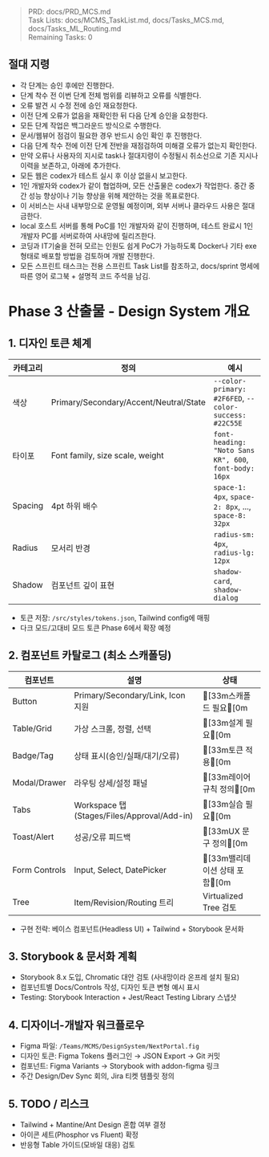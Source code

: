 > PRD: docs/PRD_MCS.md  
> Task Lists: docs/MCMS_TaskList.md, docs/Tasks_MCS.md, docs/Tasks_ML_Routing.md  
> Remaining Tasks: 0

## 절대 지령
- 각 단계는 승인 후에만 진행한다.
- 단계 착수 전 이번 단계 전체 범위를 리뷰하고 오류를 식별한다.
- 오류 발견 시 수정 전에 승인 재요청한다.
- 이전 단계 오류가 없음을 재확인한 뒤 다음 단계 승인을 요청한다.
- 모든 단계 작업은 백그라운드 방식으로 수행한다.
- 문서/웹뷰어 점검이 필요한 경우 반드시 승인 확인 후 진행한다.
- 다음 단계 착수 전에 이전 단계 전반을 재점검하여 미해결 오류가 없는지 확인한다.
- 만약 오류나 사용자의 지시로 task나 절대지령이 수정될시 취소선으로 기존 지시나 이력을 보존하고, 아래에 추가한다.
- 모든 웹은 codex가 테스트 실시 후 이상 없을시 보고한다.
- 1인 개발자와 codex가 같이 협업하며, 모든 산출물은 codex가 작업한다. 중간 중간 성능 향상이나 기능 향상을 위해 제안하는 것을 목표로한다.
- 이 서비스는 사내 내부망으로 운영될 예정이며, 외부 서버나 클라우드 사용은 절대 금한다.
- local 호스트 서버를 통해 PoC를 1인 개발자와 같이 진행하며, 테스트 완료시 1인 개발자 PC를 서버로하여 사내망에 릴리즈한다.
- 코딩과 IT기술을 전혀 모르는 인원도 쉽게 PoC가 가능하도록 Docker나 기타 exe 형태로 배포할 방법을 검토하며 개발 진행한다.
- 모든 스프린트 태스크는 전용 스프린트 Task List를 참조하고, docs/sprint 명세에 따른 영어 로그북 + 설명적 코드 주석을 남김.
# Phase 3 산출물 - Design System 개요

## 1. 디자인 토큰 체계
| 카테고리 | 정의 | 예시 |
|---|---|---|
| 색상 | Primary/Secondary/Accent/Neutral/State | `--color-primary: #2F6FED`, `--color-success: #22C55E` |
| 타이포 | Font family, size scale, weight | `font-heading: "Noto Sans KR", 600`, `font-body: 16px` |
| Spacing | 4pt 하위 배수 | `space-1: 4px`, `space-2: 8px`, ..., `space-8: 32px` |
| Radius | 모서리 반경 | `radius-sm: 4px`, `radius-lg: 12px` |
| Shadow | 컴포넌트 깊이 표현 | `shadow-card`, `shadow-dialog` |

- 토큰 저장: `/src/styles/tokens.json`, Tailwind config에 매핑
- 다크 모드/고대비 모드 토큰 Phase 6에서 확장 예정

## 2. 컴포넌트 카탈로그 (최소 스캐폴딩)
| 컴포넌트 | 설명 | 상태 |
|---|---|---|
| Button | Primary/Secondary/Link, Icon 지원 | [33m스캐폴드 필요[0m |
| Table/Grid | 가상 스크롤, 정렬, 선택 | [33m설계 필요[0m |
| Badge/Tag | 상태 표시(승인/실패/대기/오류) | [33m토큰 적용[0m |
| Modal/Drawer | 라우팅 상세/설정 패널 | [33m레이어 규칙 정의[0m |
| Tabs | Workspace 탭 (Stages/Files/Approval/Add-in) | [33m실습 필요[0m |
| Toast/Alert | 성공/오류 피드백 | [33mUX 문구 정의[0m |
| Form Controls | Input, Select, DatePicker | [33m밸리데이션 상태 포함[0m |
| Tree | Item/Revision/Routing 트리 | Virtualized Tree 검토 |

- 구현 전략: 베이스 컴포넌트(Headless UI) + Tailwind + Storybook 문서화

## 3. Storybook & 문서화 계획
- Storybook 8.x 도입, Chromatic 대안 검토 (사내망이라 온프레 설치 필요)
- 컴포넌트별 Docs/Controls 작성, 디자인 토큰 변형 예시 표시
- Testing: Storybook Interaction + Jest/React Testing Library 스냅샷

## 4. 디자이너-개발자 워크플로우
- Figma 파일: `/Teams/MCMS/DesignSystem/NextPortal.fig`
- 디자인 토큰: Figma Tokens 플러그인 → JSON Export → Git 커밋
- 컴포넌트: Figma Variants → Storybook with addon-figma 링크
- 주간 Design/Dev Sync 회의, Jira 티켓 템플릿 정의

## 5. TODO / 리스크
- Tailwind + Mantine/Ant Design 혼합 여부 결정
- 아이콘 세트(Phosphor vs Fluent) 확정
- 반응형 Table 가이드(모바일 대응) 검토

